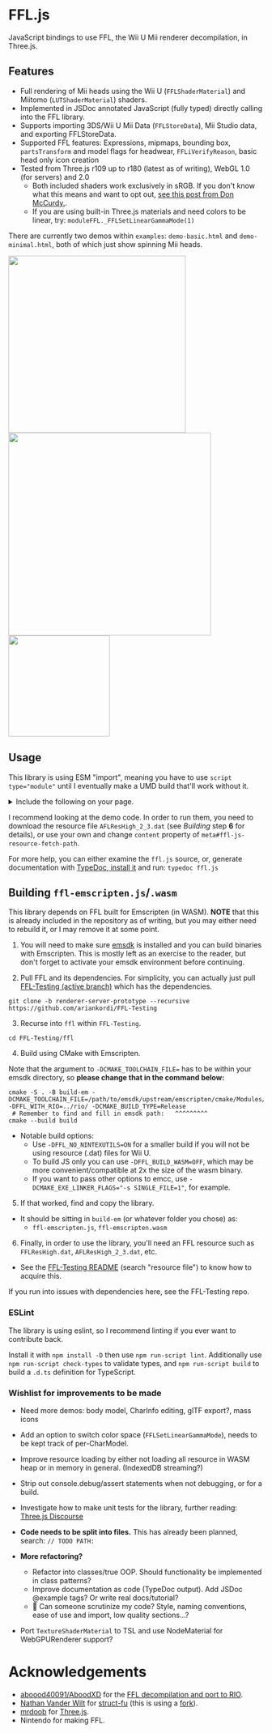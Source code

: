 # FFL.js
JavaScript bindings to use FFL, the Wii U Mii renderer decompilation, in Three.js.

## Features

* Full rendering of Mii heads using the Wii U (`FFLShaderMaterial`) and Miitomo (`LUTShaderMaterial`) shaders.
* Implemented in JSDoc annotated JavaScript (fully typed) directly calling into the FFL library.
* Supports importing 3DS/Wii U Mii Data (`FFLStoreData`), Mii Studio data, and exporting FFLStoreData.
* Supported FFL features: Expressions, mipmaps, bounding box, `partsTransform` and model flags for headwear, `FFLiVerifyReason`, basic head only icon creation
* Tested from Three.js r109 up to r180 (latest as of writing), WebGL 1.0 (for servers) and 2.0
  - Both included shaders work exclusively in sRGB. If you don't know what this means and want to opt out, [see this post from Don McCurdy.](https://discourse.threejs.org/t/updates-to-color-management-in-three-js-r152/50791#post_1).
  - If you are using built-in Three.js materials and need colors to be linear, try: `moduleFFL._FFLSetLinearGammaMode(1)`

There are currently two demos within `examples`: `demo-basic.html` and `demo-minimal.html`, both of which just show spinning Mii heads.

<img width="350" src="https://github.com/user-attachments/assets/853b4159-4cb0-47ac-b929-220299a3017a">

<img width="400" src="https://github.com/user-attachments/assets/7059cc73-463e-4091-baec-642b67ae4993">

<img width="200" src="https://github.com/user-attachments/assets/2376e69b-ef53-49a9-a98f-29d4df0eb1c6">

## Usage
This library is using ESM "import", meaning you have to use `script type="module"` until I eventually make a UMD build that'll work without it.

<details><summary>Include the following on your page.</summary>

```html

	<!-- Path/URL to the FFL resource file in `content` (FFLResHigh.dat, AFLResHigh_2_3.dat, etc.) -->
	<meta itemprop="ffl-js-resource-fetch-path" content="AFLResHigh_2_3.dat">
	<!-- Emscripten module (not an ES6 module)/ffl-emscripten.js -->
	<script src="ffl-emscripten.js"></script>

	<!-- Import maps. This correlates "import" statements
		 	 with the actual links for where to get them. -->
	<script type="importmap">
		{
			"imports": {
				"three": "https://esm.sh/three@0.180.0",
				"three/": "https://esm.sh/three@0.180.0/",
				"fflate": "https://esm.sh/fflate@0.8.2"
			}
		}
	</script>
	<script type="module">
		// Export Three.js to window for shader material.
		// This is not needed if you bundle the shader materials together with the library.
		import * as THREE from 'three';
		window.THREE = globalThis.THREE = THREE;
	</script>

	<!-- This is your JS code. It can be in a file too. -->
	<script type="module">
		import * as THREE from 'three'; // Include Three.js.
		import {
			// Add the functions that you need into here.
			initializeFFL, setRendererState, createCharModel,
			initCharModelTextures, parseHexOrB64ToUint8Array,
			FFLCharModelDescDefault, CharModel, exitFFL
		} from '../ffl.js'; // Include FFL.js.
		import * as FFLShaderMaterialImport from '../FFLShaderMaterial.js';
		// Hack to get library globals recognized throughout the file.
		/**
		 * @typedef {import('../ffl-emscripten.js')} ModuleFFL
		 * @typedef {import('../FFLShaderMaterial.js')} FFLShaderMaterial
		 * @typedef {import('three')} THREE
		 */
		/* eslint-disable no-self-assign -- Get TypeScript to identify global imports. */
		/** @type {FFLShaderMaterial} */
		let FFLShaderMaterial = /** @type {*} */ (globalThis).FFLShaderMaterial;
		FFLShaderMaterial = (!FFLShaderMaterial) ? FFLShaderMaterialImport : FFLShaderMaterial;
		// You will need to repeat the above pattern for each shader material, for now.
		/* eslint-enable no-self-assign -- Get TypeScript to identify global imports. */

		// The rest of your code goes here.
	</script>

```

</details>

I recommend looking at the demo code. In order to run them, you need to download the resource file `AFLResHigh_2_3.dat` (see _Building_ step **6** for details), or use your own and change `content` property of `meta#ffl-js-resource-fetch-path`.

For more help, you can either examine the `ffl.js` source, or, generate documentation with [TypeDoc, install it](https://typedoc.org/#quick-start) and run: `typedoc ffl.js`

## Building `ffl-emscripten.js`/`.wasm`

This library depends on FFL built for Emscripten (in WASM). **NOTE** that this is already included in the repository as of writing, but you may either need to rebuild it, or I may remove it at some point.

1. You will need to make sure [emsdk](https://emscripten.org/docs/tools_reference/emsdk.html) is installed and you can build binaries with Emscripten. This is mostly left as an exercise to the reader, but don't forget to activate your emsdk environment before continuing.

2. Pull FFL and its dependencies. For simplicity, you can actually just pull [FFL-Testing (active branch)](https://github.com/ariankordi/FFL-Testing/tree/renderer-server-prototype) which has the dependencies.

```
git clone -b renderer-server-prototype --recursive https://github.com/ariankordi/FFL-Testing
```

3. Recurse into `ffl` within `FFL-Testing`.

```
cd FFL-Testing/ffl
```

4. Build using CMake with Emscripten.

Note that the argument to `-DCMAKE_TOOLCHAIN_FILE=` has to be within your emsdk directory, so **please change that in the command below:**

```
cmake -S . -B build-em -DCMAKE_TOOLCHAIN_FILE=/path/to/emsdk/upstream/emscripten/cmake/Modules/Platform/Emscripten.cmake -DFFL_WITH_RIO=../rio/ -DCMAKE_BUILD_TYPE=Release
 # Remember to find and fill in emsdk path:   ^^^^^^^^^
cmake --build build
```

* Notable build options:
  - Use `-DFFL_NO_NINTEXUTILS=ON` for a smaller build if you will not be using resource (.dat) files for Wii U.
  - To build JS only you can use `-DFFL_BUILD_WASM=OFF`, which may be more convenient/compatible at 2x the size of the wasm binary.
  - If you want to pass other options to emcc, use `-DCMAKE_EXE_LINKER_FLAGS="-s SINGLE_FILE=1"`, for example.

5. If that worked, find and copy the library.
* It should be sitting in `build-em` (or whatever folder you chose) as:
  - `ffl-emscripten.js`, `ffl-emscripten.wasm`

6. Finally, in order to use the library, you'll need an FFL resource such as `FFLResHigh.dat`, `AFLResHigh_2_3.dat`, etc.
  - See the [FFL-Testing README](https://github.com/ariankordi/FFL-Testing/blob/master/README.md) (search "resource file") to know how to acquire this.

If you run into issues with dependencies here, see the FFL-Testing repo.

### ESLint
The library is using eslint, so I recommend linting if you ever want to contribute back.

Install it with `npm install -D` then use `npm run-script lint`. Additionally use `npm run-script check-types` to validate types, and `npm run-script build` to build a `.d.ts` definition for TypeScript.

### Wishlist for improvements to be made
* Need more demos: body model, CharInfo editing, glTF export?, mass icons

* Add an option to switch color space (`FFLSetLinearGammaMode`), needs to be kept track of per-CharModel.
* Improve resource loading by either not loading all resource in WASM heap or in memory in general. (IndexedDB streaming?)
* Strip out console.debug/assert statements when not debugging, or for a build.
* Investigate how to make unit tests for the library, further reading: [Three.js Discourse](https://discourse.threejs.org/t/how-to-unit-test-three-js/57736/2 )
* **Code needs to be split into files.** This has already been planned, search: `// TODO PATH:`
* **More refactoring?**
  - Refactor into classes/true OOP. Should functionality be implemented in class patterns?
  - Improve documentation as code (TypeDoc output). Add JSDoc @example tags? Or write real docs/tutorial?
  - 🤔 Can someone scrutinize my code? Style, naming conventions, ease of use and import, low quality sections...?
* Port `TextureShaderMaterial` to TSL and use NodeMaterial for WebGPURenderer support?

# Acknowledgements
* [aboood40091/AboodXD](https://github.com/aboood40091) for the [FFL decompilation and port to RIO](https://github.com/aboood40091/ffl/tree/nsmbu-win-port).
* [Nathan Vander Wilt](https://github.com/natevw) for [struct-fu](https://github.com/natevw/struct-fu) (this is using a [fork](https://github.com/ariankordi/struct-fu)).
* [mrdoob](https://github.com/mrdoob) for [Three.js](https://github.com/mrdoob/three.js).
* Nintendo for making FFL.
